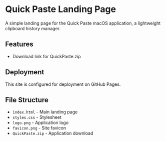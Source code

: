 # Quick Paste Landing Page

A simple landing page for the Quick Paste macOS application, a lightweight clipboard history manager.

## Features

- Download link for QuickPaste.zip

## Deployment

This site is configured for deployment on GitHub Pages.

## File Structure

- `index.html` - Main landing page
- `styles.css` - Stylesheet
- `logo.png` - Application logo
- `favicon.png` - Site favicon
- `QuickPaste.zip` - Application download
